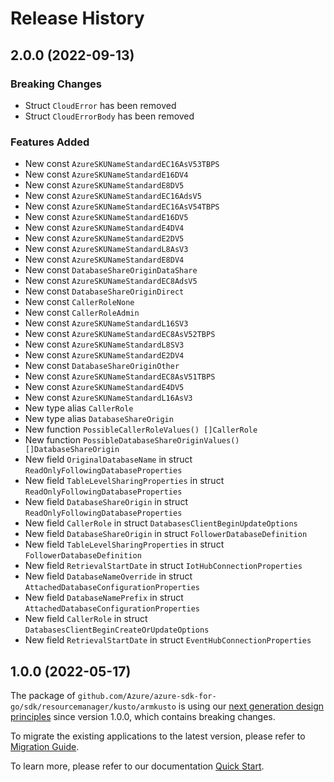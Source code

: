 # Release History

## 2.0.0 (2022-09-13)
### Breaking Changes

- Struct `CloudError` has been removed
- Struct `CloudErrorBody` has been removed

### Features Added

- New const `AzureSKUNameStandardEC16AsV53TBPS`
- New const `AzureSKUNameStandardE16DV4`
- New const `AzureSKUNameStandardE8DV5`
- New const `AzureSKUNameStandardEC16AdsV5`
- New const `AzureSKUNameStandardEC16AsV54TBPS`
- New const `AzureSKUNameStandardE16DV5`
- New const `AzureSKUNameStandardE4DV4`
- New const `AzureSKUNameStandardE2DV5`
- New const `AzureSKUNameStandardL8AsV3`
- New const `AzureSKUNameStandardE8DV4`
- New const `DatabaseShareOriginDataShare`
- New const `AzureSKUNameStandardEC8AdsV5`
- New const `DatabaseShareOriginDirect`
- New const `CallerRoleNone`
- New const `CallerRoleAdmin`
- New const `AzureSKUNameStandardL16SV3`
- New const `AzureSKUNameStandardEC8AsV52TBPS`
- New const `AzureSKUNameStandardL8SV3`
- New const `AzureSKUNameStandardE2DV4`
- New const `DatabaseShareOriginOther`
- New const `AzureSKUNameStandardEC8AsV51TBPS`
- New const `AzureSKUNameStandardE4DV5`
- New const `AzureSKUNameStandardL16AsV3`
- New type alias `CallerRole`
- New type alias `DatabaseShareOrigin`
- New function `PossibleCallerRoleValues() []CallerRole`
- New function `PossibleDatabaseShareOriginValues() []DatabaseShareOrigin`
- New field `OriginalDatabaseName` in struct `ReadOnlyFollowingDatabaseProperties`
- New field `TableLevelSharingProperties` in struct `ReadOnlyFollowingDatabaseProperties`
- New field `DatabaseShareOrigin` in struct `ReadOnlyFollowingDatabaseProperties`
- New field `CallerRole` in struct `DatabasesClientBeginUpdateOptions`
- New field `DatabaseShareOrigin` in struct `FollowerDatabaseDefinition`
- New field `TableLevelSharingProperties` in struct `FollowerDatabaseDefinition`
- New field `RetrievalStartDate` in struct `IotHubConnectionProperties`
- New field `DatabaseNameOverride` in struct `AttachedDatabaseConfigurationProperties`
- New field `DatabaseNamePrefix` in struct `AttachedDatabaseConfigurationProperties`
- New field `CallerRole` in struct `DatabasesClientBeginCreateOrUpdateOptions`
- New field `RetrievalStartDate` in struct `EventHubConnectionProperties`


## 1.0.0 (2022-05-17)

The package of `github.com/Azure/azure-sdk-for-go/sdk/resourcemanager/kusto/armkusto` is using our [next generation design principles](https://azure.github.io/azure-sdk/general_introduction.html) since version 1.0.0, which contains breaking changes.

To migrate the existing applications to the latest version, please refer to [Migration Guide](https://aka.ms/azsdk/go/mgmt/migration).

To learn more, please refer to our documentation [Quick Start](https://aka.ms/azsdk/go/mgmt).